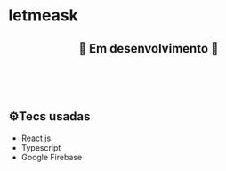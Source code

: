 # letmeask
<h2 align="center">🚧 Em desenvolvimento 🚧</h2><br><br>
<img src="./.github/Página%20inicial.png" alt="" /><br><br>

<h2>⚙️Tecs usadas</h2>
<ul>
  <li>React js</li>
  <li>Typescript</li>
  <li>Google Firebase</li>
</ul>